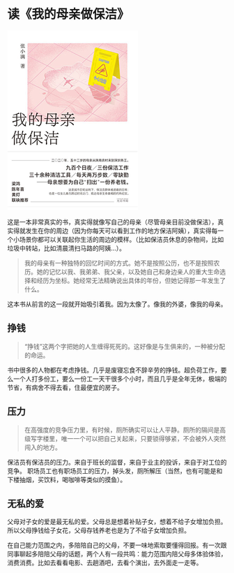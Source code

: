 # 读《我的母亲做保洁》

![我的母亲做保洁](/Static/Pics/2024/20240104_读《我的母亲做保洁》_1.png)

这是一本非常真实的书，真实得就像写自己的母亲（尽管母亲目前没做保洁），真实得就发生在你的周边（因为你每天可以看到工作的地方保洁阿姨），真实得每一个小场景你都可以关联起你生活的周边的模样。（比如保洁员休息的杂物间，比如垃圾中转站，比如清晨清扫马路的阿姨…）。

> 我的母亲有一种独特的回忆时间的方式。她不是按照公历，也不是按照农历。她的记忆以我、我弟弟、我父亲，以及她自己和身边亲人的重大生命选择和经历为坐标。她经常无法精确说出具体的年份，但她记得那一年发生了什么。

这本书从前言的这一段就开始吸引着我。因为太像了。像我的外婆，像我的母亲。

## 挣钱
> “挣钱”这两个字把她的人生缠得死死的。这好像是与生俱来的，一种被分配的命运。

书中很多的人物都在考虑挣钱。几乎是废寝忘食不辞辛劳的挣钱。超负荷工作，要么一个人打多份工，要么一份工一天干很多个小时，而且几乎是全年无休，极端的节省，有病舍不得去看，住最便宜的房子。

## 压力
> 在高强度的竞争压力里，有时候，厕所确实可以让人平静。厕所的隔间是高级写字楼里，唯一一个可以把自己关起来，只要锁得够紧，不会被外人突然闯入的地方。

保洁员有保洁员的压力。来自于班长的监督，来自于业主的投诉，来自于对工位的竞争。
职场员工也有职场员工的压力，掉头发，厕所解压（当然，也有可能是和下楼抽烟，买饮料，喝咖啡等类似的摸鱼）。

## 无私的爱
父母对子女的爱是最无私的爱。父母总是想着补贴子女，想着不给子女增加负担。所以父母挣钱给子女花，父母存钱养老也是为了不给子女增加负担。

在自己能力范围之内，多陪陪自己的父母，不要一味地索取要懂得回报。有一次跟同事聊起多陪陪父母的话题，两个人有一段共鸣：能力范围内陪父母多体验体验，消费消费。比如去看看电影、去趟酒吧，去看个演出，去外面走一走等。

